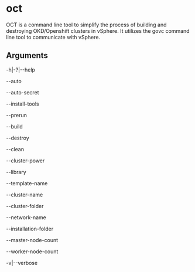 # oct
OCT is a command line tool to simplify the process of building and destroying OKD/Openshift clusters in vSphere. It utilizes the govc command line tool to communicate with vSphere.

## Arguments ##
-h|-\?|--help

--auto

--auto-secret

--install-tools

--prerun

--build

--destroy

--clean

--cluster-power

--library

--template-name

--cluster-name

--cluster-folder

--network-name

--installation-folder

--master-node-count

--worker-node-count

-v|--verbose 
